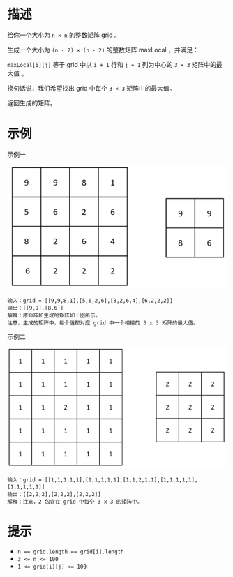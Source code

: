 # 描述

给你一个大小为 `n × n` 的整数矩阵 grid 。

生成一个大小为 `(n - 2) × (n - 2)` 的整数矩阵  maxLocal ，并满足：

`maxLocal[i][j]` 等于 grid 中以 `i + 1` 行和 `j + 1` 列为中心的 `3 × 3` 矩阵中的最大值 。

换句话说，我们希望找出 grid 中每个 `3 × 3` 矩阵中的最大值。

返回生成的矩阵。

# 示例

示例一

![img.png](img.png)

```
输入：grid = [[9,9,8,1],[5,6,2,6],[8,2,6,4],[6,2,2,2]]
输出：[[9,9],[8,6]]
解释：原矩阵和生成的矩阵如上图所示。
注意，生成的矩阵中，每个值都对应 grid 中一个相接的 3 x 3 矩阵的最大值。
```

示例二

![img_1.png](img_1.png)

```
输入：grid = [[1,1,1,1,1],[1,1,1,1,1],[1,1,2,1,1],[1,1,1,1,1],[1,1,1,1,1]]
输出：[[2,2,2],[2,2,2],[2,2,2]]
解释：注意，2 包含在 grid 中每个 3 x 3 的矩阵中。
```

# 提示
- `n == grid.length == grid[i].length`
- `3 <= n <= 100`
- `1 <= grid[i][j] <= 100`